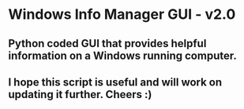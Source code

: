 # Windows Info Manager GUI - v2.0
## Python coded GUI that provides helpful information on a Windows running computer.



## I hope this script is useful and will work on updating it further. Cheers :)
